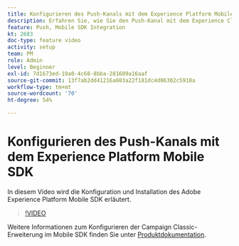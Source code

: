 ```yaml
---
title: Konfigurieren des Push-Kanals mit dem Experience Platform Mobile SDK
description: Erfahren Sie, wie Sie den Push-Kanal mit dem Experience Cloud Mobile SDK konfigurieren.
feature: Push, Mobile SDK Integration
kt: 2683
doc-type: feature video
activity: setup
team: PM
role: Admin
level: Beginner
exl-id: 7d1673ed-19a0-4c68-8bba-281609a16aaf
source-git-commit: 13f7ab2dd41216a603a22f181dc4d06302c5918a
workflow-type: tm+mt
source-wordcount: '70'
ht-degree: 54%

---
```


# Konfigurieren des Push-Kanals mit dem Experience Platform Mobile SDK

In diesem Video wird die Konfiguration und Installation des Adobe Experience Platform Mobile SDK erläutert.

>[!VIDEO](https://video.tv.adobe.com/v/27699?quality=12&learn=on)

Weitere Informationen zum Konfigurieren der Campaign Classic-Erweiterung im Mobile SDK finden Sie unter [Produktdokumentation](https://aep-sdks.gitbook.io/docs/using-mobile-extensions/adobe-campaignclassic).
